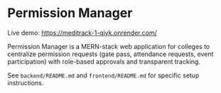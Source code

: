 # Permission Manager

Live demo: https://meditrack-1-qjyk.onrender.com/

Permission Manager is a MERN-stack web application for colleges to centralize permission requests (gate pass, attendance requests, event participation) with role-based approvals and transparent tracking.

See `backend/README.md` and `frontend/README.md` for specific setup instructions.
